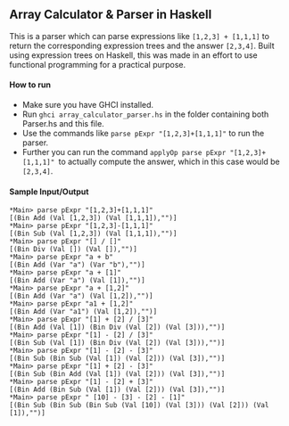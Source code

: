 ## Array Calculator & Parser in Haskell
This is a parser which can parse expressions like `[1,2,3] + [1,1,1]` to return the corresponding expression trees and the answer `[2,3,4]`. Built using expression trees on Haskell, this was made in an effort to use functional programming for a practical purpose.

#### How to run
- Make sure you have GHCI installed.
- Run `ghci array_calculator_parser.hs` in the folder containing both Parser.hs and this file.
- Use the commands like `parse pExpr "[1,2,3]+[1,1,1]"` to run the parser.
- Further you can run the command `applyOp parse pExpr "[1,2,3]+[1,1,1]" `to actually compute the answer, which in this case would be `[2,3,4]`.

#### Sample Input/Output
    *Main> parse pExpr "[1,2,3]+[1,1,1]"
    [(Bin Add (Val [1,2,3]) (Val [1,1,1]),"")]
    *Main> parse pExpr "[1,2,3]-[1,1,1]"
    [(Bin Sub (Val [1,2,3]) (Val [1,1,1]),"")]
    *Main> parse pExpr "[] / []"
    [(Bin Div (Val []) (Val []),"")]
    *Main> parse pExpr "a + b"
    [(Bin Add (Var "a") (Var "b"),"")]
    *Main> parse pExpr "a + [1]"
    [(Bin Add (Var "a") (Val [1]),"")]
    *Main> parse pExpr "a + [1,2]"
    [(Bin Add (Var "a") (Val [1,2]),"")]
    *Main> parse pExpr "a1 + [1,2]"
    [(Bin Add (Var "a1") (Val [1,2]),"")]
    *Main> parse pExpr "[1] + [2] / [3]"
    [(Bin Add (Val [1]) (Bin Div (Val [2]) (Val [3])),"")]
    *Main> parse pExpr "[1] - [2] / [3]"
    [(Bin Sub (Val [1]) (Bin Div (Val [2]) (Val [3])),"")]
    *Main> parse pExpr "[1] - [2] - [3]"
    [(Bin Sub (Bin Sub (Val [1]) (Val [2])) (Val [3]),"")]
    *Main> parse pExpr "[1] + [2] - [3]"
    [(Bin Sub (Bin Add (Val [1]) (Val [2])) (Val [3]),"")]
    *Main> parse pExpr "[1] - [2] + [3]"
    [(Bin Add (Bin Sub (Val [1]) (Val [2])) (Val [3]),"")]
    *Main> parse pExpr " [10] - [3] - [2] - [1]"
    [(Bin Sub (Bin Sub (Bin Sub (Val [10]) (Val [3])) (Val [2])) (Val [1]),"")]
